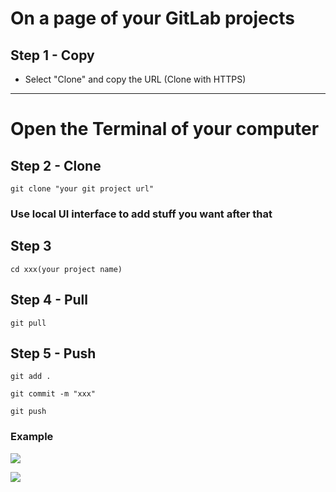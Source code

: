 # On a page of your GitLab projects

## Step 1 - Copy
- Select "Clone" and copy the URL (Clone with HTTPS)
 
---

# Open the Terminal of your computer

## Step 2 - Clone
```
git clone "your git project url"
```

### Use local UI interface to add stuff you want after that

## Step 3 
```
cd xxx(your project name)
```

## Step 4 - Pull
```
git pull
```

## Step 5 - Push
```
git add .
```
```
git commit -m "xxx"
```
```
git push
```

### Example

![](https://user-images.githubusercontent.com/116076967/197130448-dc8a600e-5630-40a5-ab4b-2ef74b09f146.png)


![](https://i.imgur.com/w18pogb.png)
